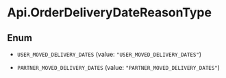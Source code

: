 # Api.OrderDeliveryDateReasonType

## Enum


* `USER_MOVED_DELIVERY_DATES` (value: `"USER_MOVED_DELIVERY_DATES"`)

* `PARTNER_MOVED_DELIVERY_DATES` (value: `"PARTNER_MOVED_DELIVERY_DATES"`)


